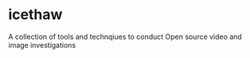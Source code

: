 # icethaw
A collection of tools and technqiues to conduct Open source video and image investigations
